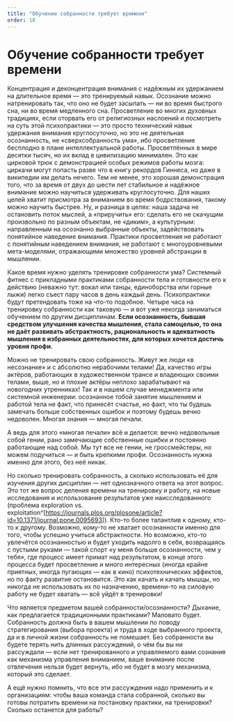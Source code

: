 ```yaml
---
title: "Обучение собранности требует времени"
order: 10
---
```


# Обучение собранности требует времени

Концентрация и деконцентрация внимания с надёжным их удержанием на длительное время — это тренируемый навык. Осознание можно натренировать так, что оно не будет засыпать — ни во время быстрого сна, ни во время медленного сна. Просветление во многих духовных традициях, если оторвать его от религиозных наслоений и посмотреть на суть этой психопрактики — это просто технический навык удержания внимания круглосуточно, но это не деятельная осознанность, не «сверхсобранность ума», ибо просветление бесплодно в плане интеллектуальной работы. Просветлённых в мире десятки тысяч, но их вклад в цивилизацию минимален. Это как цирковой трюк с демонстрацией особых режимов работы мозга: циркачи могут попасть разве что в книгу рекордов Гиннеса, но даже в википедии им делать нечего. Тем не менее, это хорошая демонстрация того, что за время от двух до шести лет стабильное и надёжное внимание можно научиться удерживать круглосуточно. Для наших целей хватит присмотра за вниманием во время бодрствования, такому можно научить быстрее. Ну, и разница в целях: наша задача не остановить поток мыслей, а «приручить» его: сделать его не скачущим произвольно по разным объектам, не «диким», а культурным: направленным на осознанно выбранные объекты, задействовать понятийное наведение внимания. Практики просветления не работают с понятийным наведением внимания, не работают с многоуровневыми мета-моделями, отражающими множество уровней абстракции в мышлении.

Какое время нужно уделять тренировке собранности ума? Системный фитнес с прикладными практиками собранности тела и готовности его к действию (неважно тут: вокал или танцы, единоборства или горные лыжи) легко съест пару часов в день каждый день. Психопрактики будут претендовать тоже на что-то подобное. Четыре часа на тренировку собранности как таковую — и вот уже некогда заниматься обучением по другим дисциплинам. **Если осознанность, бывшая средством улучшения качества мышления, стала самоцелью, то она не даёт развивать абстрактность, рациональность и адекватность мышления в избранных деятельностях, для которых хочется достичь уровня профи.**

Можно не тренировать свою собранность. Живут же люди «в несознанке» и с абсолютно нерабочими телами! Да, качество игры актёров, работающих в художественном трансе и владеющих своими телами, выше, но и плохие актёры неплохо зарабатывают на новогодних утренниках! Так и в нашем случае менеджмента или системной инженерии: осознанное тобой занятие мышлением и работой тела не факт, что принесёт счастье, но факт, что ты будешь замечать больше собственных ошибок и поэтому будешь вечно недоволен. Многая знания — многая печали.

А ведь для этого «многая печали» всё и делается: вечно недовольные собой гении, рано замечающие собственные ошибки и постоянно работающие над собой. Мы тут все не гении, не гроссмейстеры, но можем подучиться — и быть крепкими профи. Осознанность нужна именно для этого, без неё никак.

Но сколько тренировать собранность, а сколько использовать её для изучения других дисциплин — нет однозначного ответа на этот вопрос. Это тот же вопрос деления времени на тренировку и работу, на новые исследования и использование результатов уже наисследованного (проблема exploration vs. exploitation^[<https://journals.plos.org/plosone/article?id=10.1371/journal.pone.0095693>]). Кто-то более талантлив к одному, кто-то к другому. Возможно, кому-то не хватает осознанности именно для того, чтобы успешно учиться абстрактности. Но возможно, кто-то увлечётся осознанностью и будет уходить надолго в себя, возвращаясь с пустыми руками — такой спорт «у меня больше осознанности, чем у тебя», где процесс имеет примат над результатом, в конце этого процесса будет просветление и много интересных (иногда крайне приятных, иногда пугающих — как в кино) психотехнических эффектов, но по факту развитие остановится. Это как качать и качать мышцы, но никогда не использовать их по назначению, времени-то на силовую работу не будет хватать — всё уйдёт в тренировки!

Что является предметом вашей собранности/осознанности? Дыхание, как предлагается традиционными практиками? Маловато будет. Собранность должна быть в вашем мышлении по поводу стратегирования (выбора проекта) и труда в ходе выбранного проекта, да и в личной жизни собранность не помешает. Без собранности вы будете терять нить длинных рассуждений, о чём бы вы ни рассуждали — если нет тренированного и управляемого вами сознания как механизма управления вниманием, ваше внимание после отвлечения нельзя будет вернуть, ибо не будет в мозгу механизма, который это сделает.

А ещё нужно помнить, что все эти рассуждения надо применить и к организациям: чтобы ваша команда стала собранной, сколько вы готовы потратить времени на постановку практики, на тренировки? Сколько останется для работы?